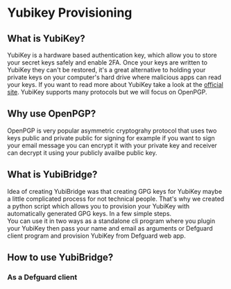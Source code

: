 # Yubikey Provisioning

## What is YubiKey?

YubiKey is a hardware based authentication key, which allow you to store your secret keys safely and enable 2FA. Once your keys are written to YubiKey they can't be restored, it's a great alternative to holding your private keys on your computer's hard drive where malicious apps can read your keys. If you want to read more about YubiKey take a look at the [official site](https://www.yubico.com/products/). YubiKey supports many protocols but we will focus on OpenPGP.

## Why use OpenPGP?

OpenPGP is very popular asymmetric cryptograhy protocol that uses two keys public and private public for signing for example if you want to sign your email message you can encrypt it with your private key and receiver can decrypt it using your publicly availbe public key.

## What is YubiBridge?

Idea of creating YubiBridge was that creating GPG keys for YubiKey  maybe a little complicated process for not technical people. That's why we created a python script which allows you to provision your YubiKey with automatically generated GPG keys. In a few simple steps.\
You can use it in two ways as a standalone cli program where you plugin your YubiKey then pass your name and email as arguments or Defguard client program and provision YubiKey from Defguard web app.

## How to use YubiBridge?

### As a Defguard client

